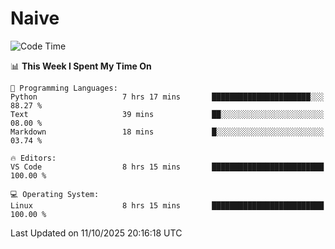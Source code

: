 # Naive
<!-- ## 日拱一卒，功不唐捐 -->
<!-- [![GitHub Streak](https://streak-stats.demolab.com/?user=XiaoXKKK)](https://git.io/streak-stats) -->
<!--START_SECTION:waka-->
![Code Time](http://img.shields.io/badge/Code%20Time-810%20hrs%206%20mins-blue)

📊 **This Week I Spent My Time On** 

```text
💬 Programming Languages: 
Python                   7 hrs 17 mins       ██████████████████████░░░   88.27 % 
Text                     39 mins             ██░░░░░░░░░░░░░░░░░░░░░░░   08.00 % 
Markdown                 18 mins             █░░░░░░░░░░░░░░░░░░░░░░░░   03.74 % 

🔥 Editors: 
VS Code                  8 hrs 15 mins       █████████████████████████   100.00 % 

💻 Operating System: 
Linux                    8 hrs 15 mins       █████████████████████████   100.00 % 
```


 Last Updated on 11/10/2025 20:16:18 UTC
<!--END_SECTION:waka-->
